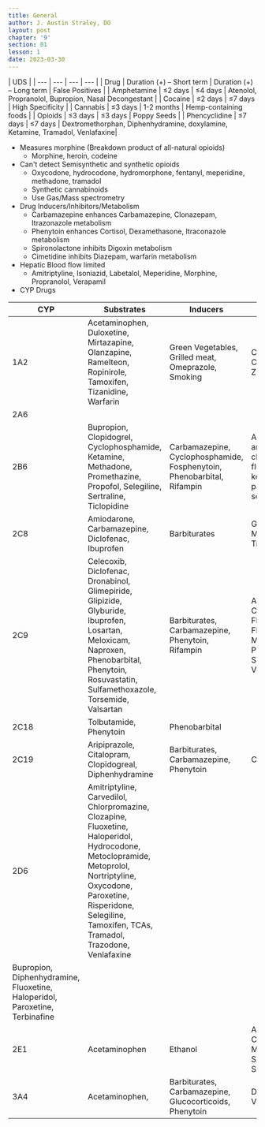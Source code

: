 ```yaml
---
title: General
author: J. Austin Straley, DO
layout: post
chapter: '9'
section: 01
lesson: 1
date: 2023-03-30
---
```



| UDS |
| --- | --- | --- | --- |
| Drug | Duration (+) – Short term | Duration (+) – Long term | False Positives |
| Amphetamine | ≤2 days | ≤4 days | Atenolol, Propranolol, Bupropion, Nasal Decongestant |
| Cocaine | ≤2 days | ≤7 days | High Specificity |
| Cannabis | ≤3 days | 1-2 months | Hemp-containing foods |
| Opioids | ≤3 days | ≤3 days | Poppy Seeds |
| Phencyclidine | ≤7 days | ≤7 days | Dextromethorphan, Diphenhydramine, doxylamine, Ketamine, Tramadol, Venlafaxine|

- Measures morphine (Breakdown product of all-natural opioids)
  - Morphine, heroin, codeine
- Can't detect Semisynthetic and synthetic opioids
  - Oxycodone, hydrocodone, hydromorphone, fentanyl, meperidine, methadone, tramadol
  - Synthetic cannabinoids
  - Use Gas/Mass spectrometry
- Drug Inducers/Inhibitors/Metabolism
  - Carbamazepine enhances Carbamazepine, Clonazepam, Itrazonazole metabolism
  - Phenytoin enhances Cortisol, Dexamethasone, Itraconazole metabolism
  - Spironolactone inhibits Digoxin metabolism
  - Cimetidine inhibits Diazepam, warfarin metabolism
- Hepatic Blood flow limited
  - Amitriptyline, Isoniazid, Labetalol, Meperidine, Morphine, Propranolol, Verapamil
- CYP Drugs

| CYP | Substrates | Inducers | Inhibitors |
| --- | --- | --- | --- |
| 1A2 | Acetaminophen, Duloxetine, Mirtazapine, Olanzapine, Ramelteon, Ropinirole, Tamoxifen, Tizanidine, Warfarin | Green Vegetables, Grilled meat, Omeprazole, Smoking | Cimetidine, Ciprofloxacin, Zileuton |
| 2A6 | | | |
| 2B6 | Bupropion, Clopidogrel, Cyclophosphamide, Ketamine, Methadone, Promethazine, Propofol, Selegiline, Sertraline, Ticlopidine | Carbamazepine, Cyclophosphamide, Fosphenytoin, Phenobarbital, Rifampin | Amiodarone, amlodipine, clopidogrel, fluoxetine, ketoconazole, paroxetine, sertraline |
| 2C8 | Amiodarone, Carbamazepine, Diclofenac, Ibuprofen | Barbiturates | Gemfibrozil, Montelukast, Trimethoprim |
| 2C9 | Celecoxib, Diclofenac, Dronabinol, Glimepiride, Glipizide, Glyburide, Ibuprofen, Losartan, Meloxicam, Naproxen, Phenobarbital, Phenytoin, Rosuvastatin, Sulfamethoxazole, Torsemide, Valsartan | Barbiturates, Carbamazepine, Phenytoin, Rifampin | Amiodarone, Clopidogrel, Fluconazole, Fluvoxamine, Metronidazole, Phenytoin, Sulfamethoxazole, Valproic Acid |
| 2C18 | Tolbutamide, Phenytoin | Phenobarbital | |
| 2C19 | Aripiprazole, Citalopram, Clopidogreal, Diphenhydramine | Barbiturates, Carbamazepine, Phenytoin | Cimetidine |
| 2D6 | Amitriptyline, Carvedilol, Chlorpromazine, Clozapine, Fluoxetine, Haloperidol, Hydrocodone, Metoclopramide, Metoprolol, Nortriptyline, Oxycodone, Paroxetine, Risperidone, Selegiline, Tamoxifen, TCAs, Tramadol, Trazodone, Venlafaxine |
 | Bupropion, Diphenhydramine, Fluoxetine, Haloperidol, Paroxetine, Terbinafine |
| 2E1 | Acetaminophen | Ethanol | Amitriptyline, Cimetidine, Modafinil, Selegiline, Sildenafil |
| 3A4 | Acetaminophen, | Barbiturates, Carbamazepine, Glucocorticoids, Phenytoin | Diltiazem, Verapamil |